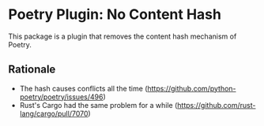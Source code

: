 # Poetry Plugin: No Content Hash

This package is a plugin that removes the content hash mechanism of Poetry.

## Rationale

- The hash causes conflicts all the time (https://github.com/python-poetry/poetry/issues/496)
- Rust's Cargo had the same problem for a while (https://github.com/rust-lang/cargo/pull/7070)
